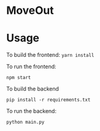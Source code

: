 # MoveOut

# Usage

To build the frontend: 
`
yarn install
`

To run the frontend:
```
npm start
```

To build the backend 
```
pip install -r requirements.txt
```

To run the backend:
```
python main.py
```

